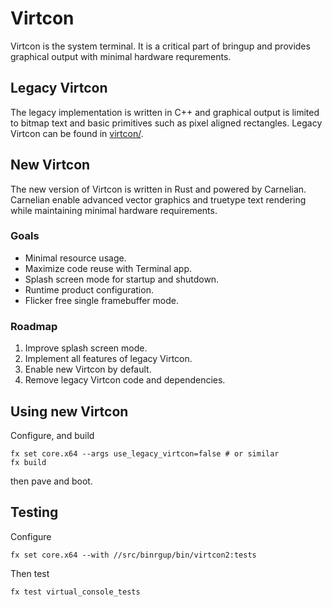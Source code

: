 # Virtcon

Virtcon is the system terminal. It is a critical part of bringup and
provides graphical output with minimal hardware requrements.

## Legacy Virtcon

The legacy implementation is written in C++ and graphical output is
limited to bitmap text and basic primitives such as pixel aligned
rectangles. Legacy Virtcon can be found in [virtcon/](/src/bringup/bin/virtcon).

## New Virtcon

The new version of Virtcon is written in Rust and powered by Carnelian.
Carnelian enable advanced vector graphics and truetype text rendering
while maintaining minimal hardware requirements.

### Goals

* Minimal resource usage.
* Maximize code reuse with Terminal app.
* Splash screen mode for startup and shutdown.
* Runtime product configuration.
* Flicker free single framebuffer mode.

### Roadmap

1. Improve splash screen mode.
2. Implement all features of legacy Virtcon.
3. Enable new Virtcon by default.
4. Remove legacy Virtcon code and dependencies.

## Using new Virtcon

Configure, and build

    fx set core.x64 --args use_legacy_virtcon=false # or similar
    fx build

then pave and boot.

## Testing

Configure

    fx set core.x64 --with //src/binrgup/bin/virtcon2:tests

Then test

    fx test virtual_console_tests
